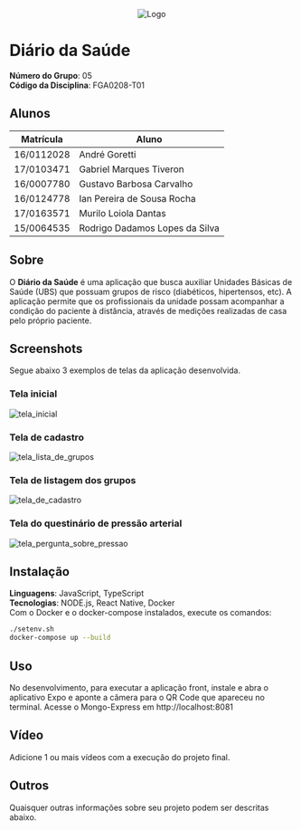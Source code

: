 <p align="center">
    <img src="docs/img/logo.png" alt="Logo">
</p>

# Diário da Saúde

**Número do Grupo**: 05<br>
**Código da Disciplina**: FGA0208-T01<br>

## Alunos
|Matrícula | Aluno |
| -- | -- |
| 16/0112028  |  André Goretti |
| 17/0103471  | Gabriel Marques Tiveron |
| 16/0007780  | Gustavo Barbosa Carvalho |
| 16/0124778 | Ian Pereira de Sousa Rocha |
| 17/0163571 | Murilo Loiola Dantas |
| 15/0064535 | Rodrigo Dadamos Lopes da Silva |

## Sobre 
O **Diário da Saúde** é uma aplicação que busca auxiliar Unidades Básicas de Saúde (UBS) que possuam grupos de risco (diabéticos, hipertensos, etc). A aplicação permite que os profissionais da unidade possam acompanhar a condição do paciente à distância, através de medições realizadas de casa pelo próprio paciente.

## Screenshots

Segue abaixo 3 exemplos de telas da aplicação desenvolvida. 

### Tela inicial
![tela_inicial](docs/img/tela_inicial.jpg)

### Tela de cadastro
![tela_lista_de_grupos](docs/img/tela_lista_de_grupos.jpg)

### Tela de listagem dos grupos
![tela_de_cadastro](docs/img/tela_de_cadastro.jpg)

### Tela do questinário de pressão arterial
![tela_pergunta_sobre_pressao](docs/img/tela_pergunta_sobre_pressao.jpg)


## Instalação 
**Linguagens**: JavaScript, TypeScript<br>
**Tecnologias**: NODE.js, React Native, Docker<br>
Com o Docker e o docker-compose instalados, execute os comandos:

```bash
./setenv.sh
docker-compose up --build
```

## Uso 
No desenvolvimento, para executar a aplicação front, instale e abra o aplicativo Expo e aponte a câmera para o QR Code que apareceu no terminal.
Acesse o Mongo-Express em http://localhost:8081

## Vídeo
Adicione 1 ou mais vídeos com a execução do projeto final.

## Outros 
Quaisquer outras informações sobre seu projeto podem ser descritas abaixo.
